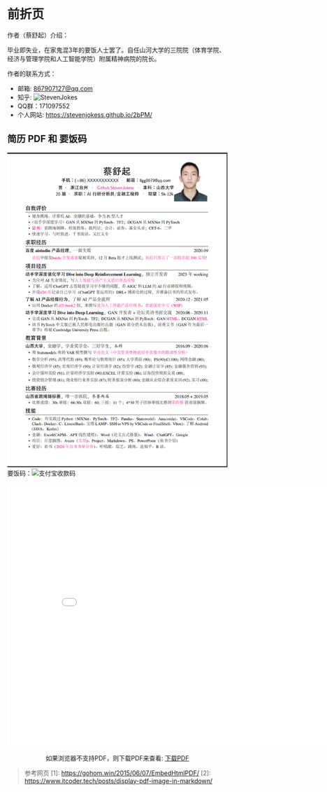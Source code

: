 

<!--
 * @version:
 * @Author:  StevenJokess（蔡舒起） https://github.com/StevenJokess
 * @Date: 2023-06-02 22:02:24
 * @LastEditors:  StevenJokess（蔡舒起） https://github.com/StevenJokess
 * @LastEditTime: 2023-09-09 23:21:56
 * @Description:
 * @Help me: make friends by a867907127@gmail.com and help me get some “foreign” things or service I need in life; 如有帮助，请资助，失业3年了。![支付宝收款码](https://github.com/StevenJokess/d2rl/blob/master/img/%E6%94%B6.jpg)
 * @TODO::
 * @Reference:
-->

# 前折页

作者（蔡舒起）介绍：

毕业即失业，在家鬼混3年的要饭人士罢了。自任山河大学的三院院（体育学院、经济与管理学院和人工智能学院）附属精神病院的院长。

作者的联系方式：

- 邮箱: 867907127@qq.com
- 知乎: ![StevenJokes](https://www.zhihu.com/people/Steven_Jokes)
- QQ群：171097552
- 个人网站: https://stevenjokess.github.io/2bPM/

## 简历 PDF 和 要饭码

![蔡舒起-简历](../img/蔡舒起-简历.png)
要饭码：![支付宝收款码](../img/收.jpg)

<center>
  <embed src="../img/蔡舒起_简历_no_phone.pdf" type="application/pdf" width="850" height="600">
    <p>如果浏览器不支持PDF，则下载PDF来查看:
      <a href="../img/蔡舒起_简历_no_phone.pdf">下载PDF
      </a>
          </p>
  </embed>
</center>




> 参考网页
> [1]: <https://gohom.win/2015/06/07/EmbedHtmlPDF/>
> [2]: <https://www.itcoder.tech/posts/display-pdf-image-in-markdown/>
